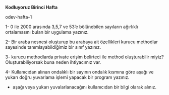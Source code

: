 **Kodluyoruz Birinci Hafta**

odev-hafta-1

1- 0 ile 2000 arasında 3,5,7 ve 53’e bölünebilen sayıların ağırlıklı ortalamasını bulan bir uygulama yazınız.

2- Bir araba nesnesi oluşturup bu arabaya ait özellikleri kurucu methodlar sayesinde tanımlayabildiğimiz bir sınıf yazınız.

3- kurucu methodlarda private erişim belirteci ile method oluşturabilir miyiz? OIuşturabiliyorsak buna neden ihtiyacımız var.

4- Kullanıcıdan alınan ondalıklı bir sayının ondalık kısmına göre aşağı ve yukarı doğru yuvarlama işlemi yapacak bir program yazınız.
* aşağı veya yukarı yuvalarlanacağını kullanıcıdan bir bilgi olarak alınız.
